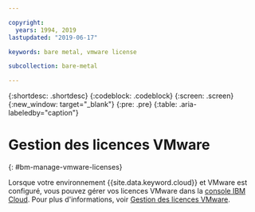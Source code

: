 ```yaml
---

copyright:
  years: 1994, 2019
lastupdated: "2019-06-17"

keywords: bare metal, vmware license

subcollection: bare-metal

---
```


{:shortdesc: .shortdesc}
{:codeblock: .codeblock}
{:screen: .screen}
{:new_window: target="_blank"}
{:pre: .pre}
{:table: .aria-labeledby="caption"}

# Gestion des licences VMware
{: #bm-manage-vmware-licenses}

Lorsque votre environnement {{site.data.keyword.cloud}} et VMware est configuré, vous pouvez gérer vos licences VMware dans la [console IBM Cloud](https://cloud.ibm.com). Pour plus d'informations, voir [Gestion des licences VMware](/docs/infrastructure/vmware?topic=VMware-manage-vmware-licenses).
